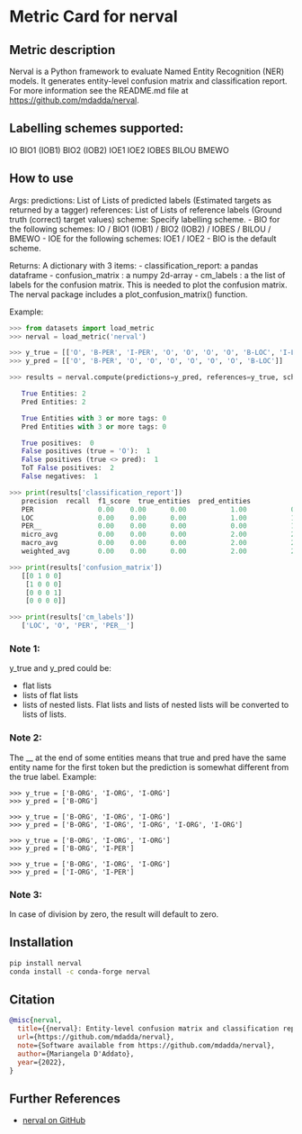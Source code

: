 # Metric Card for nerval

## Metric description

Nerval is a Python framework to evaluate Named Entity Recognition (NER) models.
It generates entity-level confusion matrix and classification report.
For more information see the README.md file at https://github.com/mdadda/nerval.

## Labelling schemes supported:
IO
BIO1 (IOB1)
BIO2 (IOB2)
IOE1
IOE2
IOBES
BILOU
BMEWO

## How to use
Args:
    predictions: List of Lists of predicted labels (Estimated targets as returned by a tagger)
    references: List of Lists of reference labels (Ground truth (correct) target values)
    scheme: Specify labelling scheme.
        - BIO for the following schemes: IO / BIO1 (IOB1) / BIO2 (IOB2) / IOBES / BILOU / BMEWO
        - IOE for the following schemes: IOE1 / IOE2
        - BIO is the default scheme.

Returns:
A dictionary with 3 items:
    - classification_report: a pandas dataframe
    - confusion_matrix : a numpy 2d-array
    - cm_labels : a the list of labels for the confusion matrix. This is needed to plot the confusion matrix. The nerval package includes a plot_confusion_matrix() function.

Example:
```python
>>> from datasets import load_metric
>>> nerval = load_metric('nerval')

>>> y_true = [['O', 'B-PER', 'I-PER', 'O', 'O', 'O', 'O', 'B-LOC', 'I-LOC']]
>>> y_pred = [['O', 'B-PER', 'O', 'O', 'O', 'O', 'O', 'O', 'B-LOC']]

>>> results = nerval.compute(predictions=y_pred, references=y_true, scheme='BIO')

   True Entities: 2
   Pred Entities: 2

   True Entities with 3 or more tags: 0
   Pred Entities with 3 or more tags: 0

   True positives:  0
   False positives (true = 'O'):  1
   False positives (true <> pred):  1
   ToT False positives:  2
   False negatives:  1

>>> print(results['classification_report'])
   precision  recall  f1_score  true_entities  pred_entities
   PER                0.00    0.00      0.00           1.00           0.00
   LOC                0.00    0.00      0.00           1.00           1.00
   PER__              0.00    0.00      0.00           0.00           1.00
   micro_avg          0.00    0.00      0.00           2.00           2.00
   macro_avg          0.00    0.00      0.00           2.00           2.00
   weighted_avg       0.00    0.00      0.00           2.00           2.00

>>> print(results['confusion_matrix'])
   [[0 1 0 0]
    [1 0 0 0]
    [0 0 0 1]
    [0 0 0 0]]

>>> print(results['cm_labels'])
   ['LOC', 'O', 'PER', 'PER__']
```

### Note 1:
y_true and y_pred could be:
- flat lists
- lists of flat lists
- lists of nested lists.
Flat lists and lists of nested lists will be converted to lists of lists.

### Note 2:
The __ at the end of some entities means that true and pred have the same entity name for the first token but the prediction is somewhat different from the true label.
Example:
```
>>> y_true = ['B-ORG', 'I-ORG', 'I-ORG']
>>> y_pred = ['B-ORG']

>>> y_true = ['B-ORG', 'I-ORG', 'I-ORG']
>>> y_pred = ['B-ORG', 'I-ORG', 'I-ORG', 'I-ORG', 'I-ORG']

>>> y_true = ['B-ORG', 'I-ORG', 'I-ORG']
>>> y_pred = ['B-ORG', 'I-PER']

>>> y_true = ['B-ORG', 'I-ORG', 'I-ORG']
>>> y_pred = ['I-ORG', 'I-PER']
```

### Note 3:
In case of division by zero, the result will default to zero.

## Installation
```bash
pip install nerval
conda install -c conda-forge nerval
```

## Citation
```bibtex
@misc{nerval,
  title={{nerval}: Entity-level confusion matrix and classification report to evaluate Named Entity Recognition (NER) models.},
  url={https://github.com/mdadda/nerval},
  note={Software available from https://github.com/mdadda/nerval},
  author={Mariangela D'Addato},
  year={2022},
}
```

## Further References
- [nerval on GitHub](https://github.com/mdadda/nerval)
